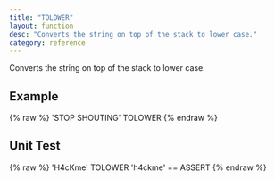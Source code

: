 ```yaml
---
title: "TOLOWER"
layout: function
desc: "Converts the string on top of the stack to lower case."
category: reference
---
```


Converts the string on top of the stack to lower case.

## Example ##

{% raw %}
<warp10-warpscript-widget backend="{{backend}}"  exec-endpoint="{{execEndpoint}}">'STOP SHOUTING' TOLOWER
</warp10-warpscript-widget>
{% endraw %}    

## Unit Test ##

{% raw %}
<warp10-warpscript-widget backend="{{backend}}"  exec-endpoint="{{execEndpoint}}">'H4cKme' TOLOWER
'h4ckme' == ASSERT
</warp10-warpscript-widget>
{% endraw %}    
